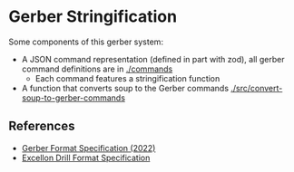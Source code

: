 # Gerber Stringification

Some components of this gerber system:

- A JSON command representation (defined in part with zod), all gerber command
  definitions are in [./commands](./commands)
  - Each command features a stringification function
- A function that converts soup to the Gerber commands [./src/convert-soup-to-gerber-commands](./convert-soup-to-gerber-commands)

## References

- [Gerber Format Specification (2022)](https://www.ucamco.com/files/downloads/file_en/456/gerber-layer-format-specification-revision-2022-02_en.pdf?7b3ca7f0753aa2d77f5f9afe31b9f826)
- [Excellon Drill Format Specification](https://gist.github.com/katyo/5692b935abc085b1037e)
